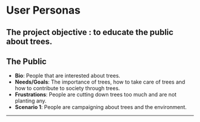 # User Personas

<!-- some introduction -->

## The project objective : to educate the public about trees.

<!-- a persona -->

## The Public

- **Bio**: People that are interested about trees.
- **Needs/Goals**: The importance of trees, how to take care of trees and how to
  contribute to society through trees.
- **Frustrations**: People are cutting down trees too much and are not planting
  any.
- **Scenario 1**: People are campaigning about trees and the environment.

---

